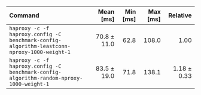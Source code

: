 | Command | Mean [ms] | Min [ms] | Max [ms] | Relative |
|:---|---:|---:|---:|---:|
| `haproxy -c -f haproxy.config -C benchmark-config-algorithm-leastconn-nproxy-1000-weight-1` | 70.8 ± 11.0 | 62.8 | 108.0 | 1.00 |
| `haproxy -c -f haproxy.config -C benchmark-config-algorithm-random-nproxy-1000-weight-1` | 83.5 ± 19.0 | 71.8 | 138.1 | 1.18 ± 0.33 |
